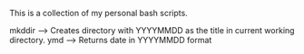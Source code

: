 This is a collection of my personal bash scripts.

mkddir   --> Creates directory with YYYYMMDD as the title in current working directory.
ymd      --> Returns date in YYYYMMDD format
